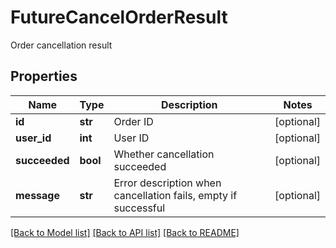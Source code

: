 # FutureCancelOrderResult

Order cancellation result
## Properties
Name | Type | Description | Notes
------------ | ------------- | ------------- | -------------
**id** | **str** | Order ID | [optional] 
**user_id** | **int** | User ID | [optional] 
**succeeded** | **bool** | Whether cancellation succeeded | [optional] 
**message** | **str** | Error description when cancellation fails, empty if successful | [optional] 

[[Back to Model list]](../README.md#documentation-for-models) [[Back to API list]](../README.md#documentation-for-api-endpoints) [[Back to README]](../README.md)



